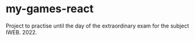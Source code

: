 # my-games-react
Project to practise until the day of the extraordinary exam for the subject IWEB. 2022.
